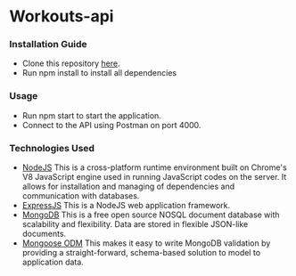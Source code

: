 # Workouts-api

### Installation Guide
* Clone this repository [here](https://github.com/susnfor/workouts-api.git).
* Run npm install to install all dependencies

### Usage
* Run npm start to start the application.
* Connect to the API using Postman on port 4000.

### Technologies Used
* [NodeJS](https://nodejs.org/) This is a cross-platform runtime environment built on Chrome's V8 JavaScript engine used in running JavaScript codes on the server. It allows for installation and managing of dependencies and communication with databases.
* [ExpressJS](https://www.expresjs.org/) This is a NodeJS web application framework.
* [MongoDB](https://www.mongodb.com/) This is a free open source NOSQL document database with scalability and flexibility. Data are stored in flexible JSON-like documents.
* [Mongoose ODM](https://mongoosejs.com/) This makes it easy to write MongoDB validation by providing a straight-forward, schema-based solution to model to application data.

